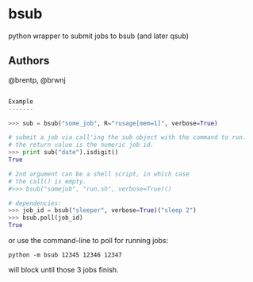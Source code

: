 bsub
====

python wrapper to submit jobs to bsub (and later qsub)

Authors
------
@brentp, @brwnj

```python

Example
-------

>>> sub = bsub("some_job", R="rusage[mem=1]", verbose=True)

# submit a job via call'ing the sub object with the command to run.
# the return value is the numeric job id.
>>> print sub("date").isdigit()
True

# 2nd argument can be a shell script, in which case
# the call() is empty.
#>>> bsub("somejob", "run.sh", verbose=True)()

# dependencies:
>>> job_id = bsub("sleeper", verbose=True)("sleep 2")
>>> bsub.poll(job_id)
True

```

or use the command-line to poll for running jobs:


```Shell
python -m bsub 12345 12346 12347
```

will block until those 3 jobs finish.
